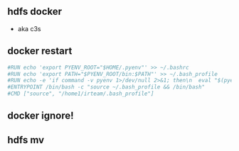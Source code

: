 ## hdfs docker
+ aka c3s

## docker restart

```Dockerfile
#RUN echo 'export PYENV_ROOT="$HOME/.pyenv"' >> ~/.bashrc
#RUN echo 'export PATH="$PYENV_ROOT/bin:$PATH"' >> ~/.bash_profile
#RUN echo -e 'if command -v pyenv 1>/dev/null 2>&1; then\n  eval "$(pyenv init -)"\nfi' >> ~/.bash_profile#RUN pyenv global miniconda3-4.7.12
#ENTRYPOINT /bin/bash -c "source ~/.bash_profile && /bin/bash"
#CMD ["source", "/home1/irteam/.bash_profile"]
```

## docker ignore!

## hdfs mv
